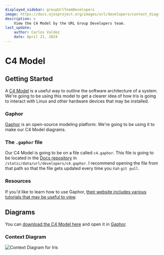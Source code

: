 ```yaml
---
displayed_sidebar: groupUrlTeamDevelopers
image: https://docs.ojosproject.org/images/url/developers/context_diagram.svg
description: >
    View the C4 Model by the URL Group Developers team.
last_update:
    author: Carlos Valdez
    date: April 21, 2024
---
```

# C4 Model

## Getting Started

A [C4 Model](https://c4model.com/) is a useful way to outline the software
architecture of a system. We're going to be using this model to get a clearer
idea of how Iris is going to interact with Linux and other hardware devices that
may be installed.

### Gaphor

[Gaphor](https://gaphor.org/) is an open-source modeling platform. We're going
to be using it to make our C4 Model diagrams.

### The `.gaphor` file

Our C4 Model is going to be on a file called `c4.gaphor`. This file is going
to be located in the
[Docs repository](https://github.com/ojosproject/docs/blob/main/static/data/url/developers/c4.gaphor)
in `/static/data/url/developers/c4.gaphor`. I recommend opening the file from
that path so that the file gets updated every time you run `git pull`.

### Resources

If you'd like to learn how to use Gaphor, [their website includes various
tutorials that may be useful to view](https://gaphor.org/tutorials).

## Diagrams

You can [download the C4 Model here](https://docs.ojosproject.org/data/url/developers/c4.gaphor)
and open it in [Gaphor](https://gaphor.org/).

### Context Diagram

![Context Diagram for Iris](@site/static/images/url/developers/context_diagram.svg)

